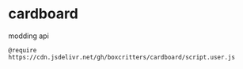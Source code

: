 # cardboard
modding api

`@require https://cdn.jsdelivr.net/gh/boxcritters/cardboard/script.user.js`